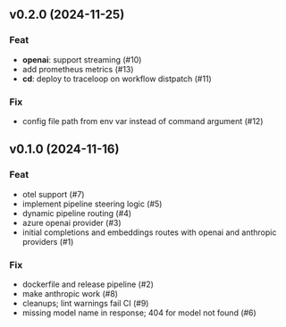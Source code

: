 ## v0.2.0 (2024-11-25)

### Feat

- **openai**: support streaming (#10)
- add prometheus metrics (#13)
- **cd**: deploy to traceloop on workflow distpatch (#11)

### Fix

- config file path from env var instead of command argument (#12)

## v0.1.0 (2024-11-16)

### Feat

- otel support (#7)
- implement pipeline steering logic (#5)
- dynamic pipeline routing (#4)
- azure openai provider (#3)
- initial completions and embeddings routes with openai and anthropic providers (#1)

### Fix

- dockerfile and release pipeline (#2)
- make anthropic work (#8)
- cleanups; lint warnings fail CI (#9)
- missing model name in response; 404 for model not found (#6)
